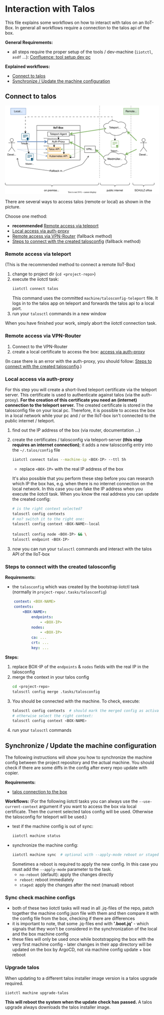 # Interaction with Talos
This file explains some workflows on how to interact with talos on an IIoT-Box. In general all workflows require a connection to the talos api of the box.


**General Requirements:**
- all steps require the proper setup of the tools / dev-machine (`iiotctl`, `asdf` ...): [Confluence: tool setup dev pc](https://schulz.atlassian.net/wiki/spaces/FE/pages/2417459201/Tool+Setup+auf+dem+Dev-PC)

**Explained workflows:**
- [Connect to talos](#connect-to-talos)
- [Synchronize / Update the machine configuration](#synchronize--update-the-machine-configuration)


## Connect to talos
![SVG](pics/access-methods-extended.drawio.svg)


There are several ways to access talos (remote or local) as shown in the picture. 

Choose one method:
- **recommended** [Remote access via teleport](#remote-access-via-teleport)
- [Local access via auth-proxy](#local-access-via-auth-proxy)
- [Remote access via VPN-Router](#remote-access-via-vpn-router) (fallback method)
- [Steps to connect with the created talosconfig](#steps-to-connect-with-the-created-talosconfig) (fallback method)

### Remote access via teleport
(This is the recommended method to connect a remote IIoT-Box)

1. change to project dir (`cd <project-repo>`)
2. execute the iiotctl task:
    ```bash
    iiotctl connect talos
    ```
    This command uses the committed `machine/talosconfig-teleport` file. It logs in to the talos app on teleport and forwards the talos api to a local port.
3. run your `talosctl` commands in a new window

When you have finished your work, simply abort the iiotctl connection task.

### Remote access via VPN-Router
1. Connect to the VPN-Router
2. create a local certificate to access the box: [access via auth-proxy](#local-access-via-auth-proxy)

(In case there is an error with the auth-proxy, you should follow: [Steps to connect with the created talosconfig](#steps-to-connect-with-the-created-talosconfig).)

### Local access via auth-proxy
For this step you will create a short-lived teleport certificate via the teleport server. This certificate is used to authenticate against talos (via the auth-proxy). **For the creation of this certificate you need an (internet) connection to the teleport server.** The created certificate is stored in the talosconfig file on your local pc. Therefore, it is possible to access the box in a local network while your pc and / or the IIoT-box isn't connected to the public internet / teleport.

1. find out the IP address of the box (via router, documentation ...)
2. create the certificates / talosconfig via teleport-server **(this step requires an internet connection)**; it adds a new talosconfig entry into the `~/.talos/config` file
    ```bash
    iiotctl connect talos --machine-ip <BOX-IP> --ttl 5h
    ```
    - replace `<BOX-IP>` with the real IP address of the box

    It's also possible that you perform these step before you can research which IP the box has, e.g. when there is no internet connection on the local network. In this case you can fake the IP address when you execute the iiotctl task. When you know the real address you can update the created config:
    ```bash
    # is the right context selected?
    talosctl config contexts
    # no? switch it to the right one:
    talosctl config context <BOX-NAME>-local
    
    talosctl config node <BOX-IP> && \
    talosctl endpoint <BOX-IP>
    ```
3. now you can run your `talosctl` commands and interact with the talos API of the IIoT-box


### Steps to connect with the created talosconfig
**Requirements:**
- the `talosconfig` which was created by the bootstrap iiotctl task (normally in `project-repo/.tasks/talosconfig`)
```yaml
    context: <BOX-NAME>
    contexts:
        <BOX-NAME>:
            endpoints:
                - <BOX-IP>
            nodes:
                - <BOX-IP>
            ca: ...
            crt: ...
            key: ...
```

**Steps:**
1. replace BOX-IP of the `endpoints` & `nodes` fields with the real IP in the talosconfig
2. merge the context in your talos config
    ```bash
    cd <project-repo>
    talosctl config merge .tasks/talosconfig
    ```
3. You should be connected with the machine. To check, execute:
    ```bash
    talosctl config contexts  # should mark the merged config as activated
    # otherwise select the right context:
    talosctl config context <BOX-NAME>
    ```
4. run your `talosctl` commands

## Synchronize / Update the machine configuration
The following instructions will show you how to synchronize the machine config between the project repository and the actual machine. You should check if there are some diffs in the config after every repo update with copier.

**Requirements:**
- [talos connection to the box ](#connect-to-talos)

**Workflows:**
(For the following iiotctl tasks you can always use the `--use-current-context` argument if you want to access the box via local certificate. Then the current selected talos config will be used. Otherwise the talosconfig for teleport will be used.)
- test if the machine config is out of sync:
    ```bash
    iiotctl machine status
    ```
- synchronize the machine config:
    ```bash
    iiotctl machine sync  # optional with --apply-mode reboot or staged
    ```
    Sometimes a reboot is required to apply the new config. In this case you must add the `--apply-mode` parameter to the task.
    - `no-reboot` (default): apply the changes directly
    - `reboot`: reboot immediately
    - `staged`: apply the changes after the next (manual) reboot

### Sync check machine configs
- both of these two iiotctl tasks will read in all .jq-files of the repo, patch together the machine config json file with them and then compare it with the config file from the box, checking if there are differences
- it is important to note, that some .jq-files end with **'.boot.jq'** - which signals that they won't be considered in the synchronization of the local and the box machine config
- these files will only be used once while bootstrapping the box with the very first machine config - later changes in their app directory will be updated on the box by ArgoCD, not via machine config update + box reboot

### Upgrade talos
When updating to a different talos installer image version is a talos upgrade required.
```bash
iiotctl machine upgrade-talos
```
**This will reboot the system when the update check has passed.**
A talos upgrade always downloads the talos installer image.

